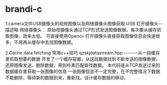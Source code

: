 # brandi-c
1.camera文件USB摄像头的视频图像以及网络摄像头图像获取
 USB 打开摄像头--描述略
   网络摄像头：  原始视摄像头通过TCP形式发送图像数据，每次要从缓存抓取图像，效率太低。
               可直接使用Opencv  打开摄像头直接获取图像信息会快速很多，不用再从缓存中去找图像数据。

2.Cache data fetching
常用c++技巧 qzskjdatastream.hpp -------从一段缓存里抓取想要的数据 开发了一个缓存容器，从这段数据找到不断发送的图像数据，还原图像发送，删除数据，用到朴素匹配查找数据。 本代码是从TCP发送过来的数据缓存里获取一张图像的信息 一张图像信息不一定完整，在不完整情况下数据不能删除，等待新的数据到来，重新找。设计缓存数据的移动，
